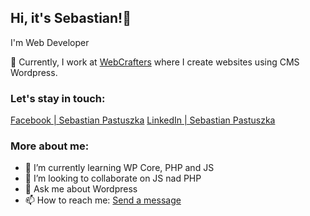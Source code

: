 ## Hi, it's Sebastian!👋
I'm Web Developer

🔭 Currently, I work at [WebCrafters](https://webcrafters.pl/) where I create websites using CMS Wordpress.

### Let's stay in touch:

[Facebook | Sebastian Pastuszka](https://www.facebook.com/s.pastuszka08)
[LinkedIn | Sebastian Pastuszka](https://www.linkedin.com/in/sebastian-pastuszka/)

### More about me:

- 🌱 I’m currently learning WP Core, PHP and JS
- 👯 I’m looking to collaborate on JS nad PHP
- 💬 Ask me about Wordpress
- 📫 How to reach me: [Send a message](mailto:s.pastuszka08@gmail.com)
